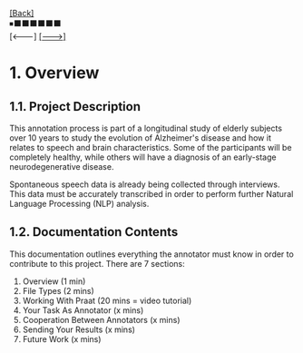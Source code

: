 [\[Back\]](./README.md) \
⏹⬛️⬛️⬛️⬛️⬛️⬛️ \
\[<---\] [\[--->\]](./02_file_types.md)

# 1. Overview

## 1.1. Project Description

This annotation process is part of a longitudinal study of elderly subjects over
10 years to study the evolution of Alzheimer's disease and how it relates to
speech and brain characteristics. Some of the participants will be completely
healthy, while others will have a diagnosis of an early-stage neurodegenerative
disease.

Spontaneous speech data is already being collected through interviews. This data
must be accurately transcribed in order to perform further Natural Language
Processing (NLP) analysis.

## 1.2. Documentation Contents

This documentation outlines everything the annotator must know in order to
contribute to this project. There are 7 sections:
1. Overview (1 min)
2. File Types (2 mins)
3. Working With Praat (20 mins = video tutorial)
4. Your Task As Annotator (x mins)
5. Cooperation Between Annotators (x mins)
6. Sending Your Results (x mins)
7. Future Work (x mins)

